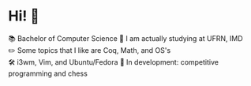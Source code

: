 # Hi! 🙂

📚 Bachelor of Computer Science
🏫 I am actually studying at UFRN, IMD  
✏️ Some topics that I like are Coq, Math, and OS's  
🛠️ i3wm, Vim, and Ubuntu/Fedora
🌱 In development: competitive programming and chess  
